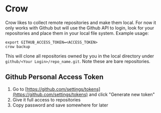 # Crow

Crow likes to collect remote repositories and make them local. For now it only
works with Github but will use the Github API to login, look for your
repositories and place them in your local file system. Example usage:

```
export GITHUB_ACCESS_TOKEN=<ACCESS_TOKEN>
crow backup
```

This will clone all repositories owned by you in the local directory under
`github/<Your Login>/repo_name.git`. Note these are bare repositories.

## Github Personal Access Token

1. Go to [https://github.com/settings/tokens](https://github.com/settings/tokens)
and click "Generate new token"
2. Give it full access to repositories
3. Copy password and save somewhere for later
